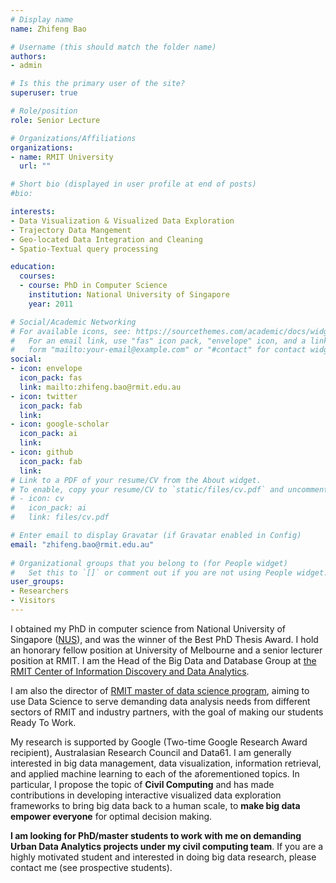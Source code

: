 ```yaml
---
# Display name
name: Zhifeng Bao

# Username (this should match the folder name)
authors:
- admin

# Is this the primary user of the site?
superuser: true

# Role/position
role: Senior Lecture

# Organizations/Affiliations
organizations:
- name: RMIT University
  url: ""

# Short bio (displayed in user profile at end of posts)
#bio:

interests:
- Data Visualization & Visualized Data Exploration
- Trajectory Data Mangement   
- Geo-located Data Integration and Cleaning
- Spatio-Textual query processing

education:
  courses:
  - course: PhD in Computer Science
    institution: National University of Singapore
    year: 2011

# Social/Academic Networking
# For available icons, see: https://sourcethemes.com/academic/docs/widgets/#icons
#   For an email link, use "fas" icon pack, "envelope" icon, and a link in the
#   form "mailto:your-email@example.com" or "#contact" for contact widget.
social:
- icon: envelope
  icon_pack: fas
  link: mailto:zhifeng.bao@rmit.edu.au
- icon: twitter
  icon_pack: fab
  link: 
- icon: google-scholar
  icon_pack: ai
  link: 
- icon: github
  icon_pack: fab
  link: 
# Link to a PDF of your resume/CV from the About widget.
# To enable, copy your resume/CV to `static/files/cv.pdf` and uncomment the lines below.  
# - icon: cv
#   icon_pack: ai
#   link: files/cv.pdf

# Enter email to display Gravatar (if Gravatar enabled in Config)
email: "zhifeng.bao@rmit.edu.au"
  
# Organizational groups that you belong to (for People widget)
#   Set this to `[]` or comment out if you are not using People widget.  
user_groups:
- Researchers
- Visitors
---
```


I obtained my PhD in computer science from National University of Singapore ([NUS](http://www.nus.edu.sg/)), and was the winner of the Best PhD Thesis Award. I hold an honorary fellow position at University of Melbourne and a senior lecturer position at RMIT.  I am the Head of the Big Data and Database Group at [the RMIT Center of Information Discovery and Data Analytics](https://www.rmit.edu.au/research/research-institutes-centres-and-groups/research-centres/centre-for-information-discovery).

I am also the director of [RMIT master of data science program](https://www.rmit.edu.au/study-with-us/levels-of-study/postgraduate-study/masters-by-coursework/master-of-data-science-mc267), aiming to use Data Science to serve demanding data analysis needs from different sectors of RMIT and industry partners, with the goal of making our students Ready To Work. 

My research is supported by Google (Two-time Google Research Award recipient), Australasian Research Council and Data61. I am generally interested in big data management, data visualization, information retrieval, and applied machine learning to each of the aforementioned topics. In particular, I propose the topic of **Civil Computing** and has made contributions in developing interactive visualized data exploration frameworks to bring big data back to a human scale, to **make big data empower everyone** for optimal decision making.

**I am looking for PhD/master students to work with me on demanding Urban Data Analytics projects under my civil computing team**. If you are a highly motivated student and interested in doing big data research, please contact me (see prospective students).  
